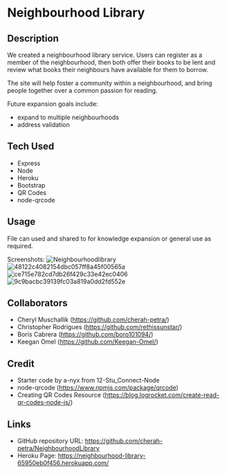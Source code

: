 # Neighbourhood Library 

## Description

We created a neighbourhood library service. Users can register as a member of the neighbourhood, then both offer their books to be lent and review what books their neighbours have available for them to borrow. 

The site will help foster a community within a neighbourhood, and bring people together over a common passion for reading.

Future expansion goals include:
 
- expand to multiple neighbourhoods
- address validation

## Tech Used

- Express
- Node
- Heroku
- Bootstrap
- QR Codes
- node-qrcode

## Usage

File can used and shared to for knowledge expansion or general use as required. 

Screenshots: ![Neighbourhoodlibrary](public/img/screencapture-127-0-0-1-5501-index3-html-2023-06-18-13_04_33.png)
![48122c4082154dbc057ff8a45f00565a](https://github.com/cherah-petra/NeighbourhoodLibrary/assets/33495492/ab4f4887-30a2-4539-872a-48b70be69ad0)
![ce715e782cd7db26f429c33e42ec0406](https://github.com/cherah-petra/NeighbourhoodLibrary/assets/33495492/0102270e-3da6-4b2d-8373-43ea3d15b562)
 ![9c9bacbc39139fc03a819a0dd2fd552e](https://github.com/cherah-petra/NeighbourhoodLibrary/assets/33495492/b5419e72-9c80-4480-8a94-e64615ac4b2b)

## Collaborators 

- Cheryl Muschallik (https://github.com/cherah-petra/)
- Christopher Rodrigues (https://github.com/rethissunstar/)
- Boris Cabrera (https://github.com/boro101094/)
- Keegan Omel (https://github.com/Keegan-Omel/)

## Credit

- Starter code by a-nyx from 12-Stu_Connect-Node
- node-qrcode (https://www.npmjs.com/package/qrcode)
- Creating QR Codes Resource (https://blog.logrocket.com/create-read-qr-codes-node-js/)

## Links

- GitHub repository URL: https://github.com/cherah-petra/NeighbourhoodLibrary
- Heroku Page: https://neighbourhood-library-65950eb0f456.herokuapp.com/
